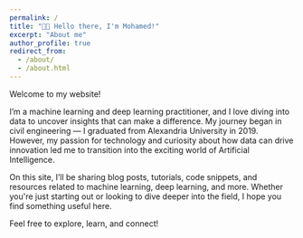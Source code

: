 ```yaml
---
permalink: /
title: "👋🏼 Hello there, I'm Mohamed!"
excerpt: "About me"
author_profile: true
redirect_from: 
  - /about/
  - /about.html
---
```


Welcome to my website! 

I’m a machine learning and deep learning practitioner, and I love diving into data to uncover insights that can make a difference. My journey began in civil engineering — I graduated from Alexandria University in 2019. However, my passion for technology and curiosity about how data can drive innovation led me to transition into the exciting world of Artificial Intelligence.

On this site, I’ll be sharing blog posts, tutorials, code snippets, and resources related to machine learning, deep learning, and more. Whether you're just starting out or looking to dive deeper into the field, I hope you find something useful here.

Feel free to explore, learn, and connect!








